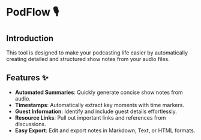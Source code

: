 # PodFlow 🎙️

## Introduction

This tool is designed to make your podcasting life easier by automatically creating detailed and structured show notes from your audio files.

## Features ✨

- **Automated Summaries**: Quickly generate concise show notes from audio.
- **Timestamps**: Automatically extract key moments with time markers.
- **Guest Information**: Identify and include guest details effortlessly.
- **Resource Links**: Pull out important links and references from discussions.
- **Easy Export**: Edit and export notes in Markdown, Text, or HTML formats.



